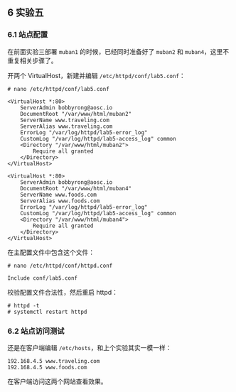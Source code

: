 ## 6 实验五

### 6.1 站点配置

在前面实验三部署 `muban1` 的时候，已经同时准备好了 `muban2` 和 `muban4`，这里不重复相关步骤了。

开两个 VirtualHost，新建并编辑 `/etc/httpd/conf/lab5.conf`：

```
# nano /etc/httpd/conf/lab5.conf
```

```
<VirtualHost *:80>
    ServerAdmin bobbyrong@aosc.io
    DocumentRoot "/var/www/html/muban2"
    ServerName www.traveling.com
    ServerAlias www.traveling.com
    ErrorLog "/var/log/httpd/lab5-error_log"
    CustomLog "/var/log/httpd/lab5-access_log" common
    <Directory "/var/www/html/muban2">
        Require all granted
    </Directory>
</VirtualHost>

<VirtualHost *:80>
    ServerAdmin bobbyrong@aosc.io
    DocumentRoot "/var/www/html/muban4"
    ServerName www.foods.com
    ServerAlias www.foods.com
    ErrorLog "/var/log/httpd/lab5-error_log"
    CustomLog "/var/log/httpd/lab5-access_log" common
    <Directory "/var/www/html/muban4">
        Require all granted
    </Directory>
</VirtualHost>
```

在主配置文件中包含这个文件：

```
# nano /etc/httpd/conf/httpd.conf
```

```
Include conf/lab5.conf
```

校验配置文件合法性，然后重启 httpd：

```
# httpd -t
# systemctl restart httpd
```

### 6.2 站点访问测试

还是在客户端编辑 `/etc/hosts`，和上个实验其实一模一样：

```
192.168.4.5 www.traveling.com
192.168.4.5 www.foods.com
```

在客户端访问这两个网站查看效果。
